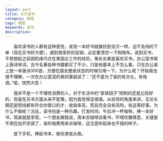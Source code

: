 ```yaml
---
layout: post
title: 关于读书
category: 随笔
tags: 随感
keywords: 读书
description: 
---
```


　　喜欢读书的人都有这种感觉，发现一本好书就像捡到宝贝一样，迫不及待的下单（现在买书好方便），遇到商家折扣促销，必定要清空一下购物车。说到买书，不禁想起之前因机缘巧合在某国企工作的经历，某处长甚是喜欢买书，办公室书架上唐诗宋词，古今名著各种书籍都买了不少。只是他基本上不怎么看，只在办公桌上放一本唐诗300首，方便在朋友圈发状态的时候引用一下。为什么呢？开始我也很不理解，一次在办公室混的某同事就说了：“还不是为了装的有文化，有格调。”噫，恍然大悟！

　　我并不是一个不理性消费的人，对于生活中的“拿铁因子”控制的还是比较好的，但是在买书方面从来不犹豫，因为我觉得这很值。从投资的角度来讲，无论长期还是短线都有符合你胃口的才，收益率高，而且完全没有风险。有这等好事，为什么不做呢？况且，读书也是一种乐趣，打发时间，午后冲一杯咖啡，捧一本好书，简直就是享受。一个朋友跟我说，周末去咖啡店看书，环境优雅惬意，关键是不用在加开空调了，省的电费用来点咖啡，这注意听起来也不错的样子。

　　放下手机，捧起书本，做另类低头族。